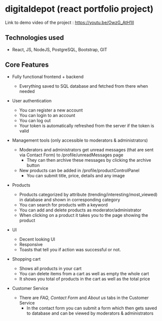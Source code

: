 # digitaldepot (react portfolio project)
Link to demo video of the project : https://youtu.be/OwzG_AtH1II

## Technologies used
- React, JS, NodeJS, PostgreSQL, Bootstrap, GIT

## Core Features
- Fully functional frontend + backend
	+ Everything saved to SQL database and fetched from there when needed
- User authentication
	+ You can register a new account
	+ You can login to an account
	+ You can log out
	+ Your token is automatically refreshed from the server if the token is valid
	
- Management tools (only accessible to moderators & administrators)
	+ Moderators and administrators get unread messages (that are sent via Contact Form) to /profile/unreadMessages page
		* They can then archive these messages by clicking the archive button
	- New products can be added in /profile/productControlPanel
		+ You can submit title, price, details and any image
	
- Products
	+ Products categorized by attribute (trending/interesting/most_viewed) in database and shown in corresponding category
	+ You can search for products with a keyword
	+ You can add and delete products as moderator/administrator
	+ When clicking on a product it takes you to the page showing the product
	
- UI
	+ Decent looking UI
	+ Responsive
	+ Toasts that tell you if action was successful or not.

- Shopping cart
	+ Shows all products in your cart
	+ You can delete items from a cart as well as empty the whole cart
	+ It shows you total of products in the cart as well as the total price

- Customer Service
	+ There are *FAQ*, *Contact Form* and *About us* tabs in the Customer Service
		* In the contact form you can submit a form which then gets saved to database and can be viewed by moderators & administrators
		
